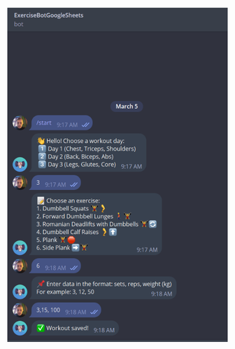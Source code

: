 ![image alt](https://github.com/Chub-andrew/google_apps_script/blob/5f55dcea341926b0da85f57936600e2ecea37b06/Screenshot.png)



